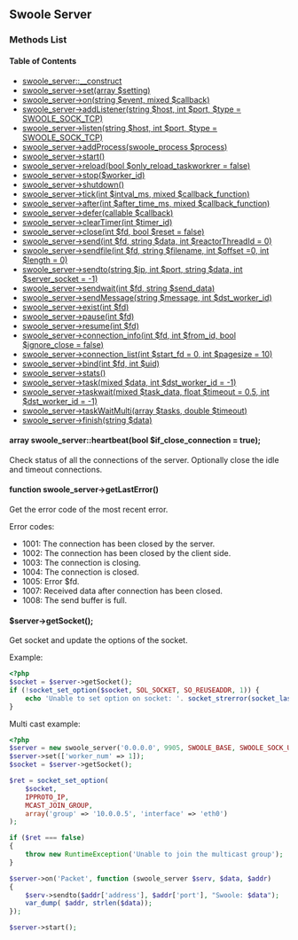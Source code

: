 ## Swoole Server

### Methods List

#### Table of Contents

- [swoole_server::__construct](/modules/swoole-server/methods/construct.md)
- [swoole_server->set(array $setting)](/modules/swoole-server/methods/set.md)
- [swoole_server->on(string $event, mixed $callback)](/modules/swoole-server/methods/on.md)
- [swoole_server->addListener(string $host, int $port, $type = SWOOLE_SOCK_TCP)](/modules/swoole-server/methods/addListener.md)
- [swoole_server->listen(string $host, int $port, $type = SWOOLE_SOCK_TCP)](/modules/swoole-server/methods/listen.md)
- [swoole_server->addProcess(swoole_process $process)](/modules/swoole-server/methods/addProcess.md)
- [swoole_server->start()](/modules/swoole-server/methods/start.md)
- [swoole_server->reload(bool $only_reload_taskworkrer = false)](/modules/swoole-server/methods/reload.md)
- [swoole_server->stop($worker_id)](/modules/swoole-server/methods/stop.md)
- [swoole_server->shutdown()](/modules/swoole-server/methods/shutdown.md)
- [swoole_server->tick(int $intval_ms, mixed $callback_function)](/modules/swoole-server/methods/tick.md)
- [swoole_server->after(int $after_time_ms, mixed $callback_function)](/modules/swoole-server/methods/after.md)
- [swoole_server->defer(callable $callback)](/modules/swoole-server/methods/defer.md)
- [swoole_server->clearTimer(int $timer_id)](/modules/swoole-server/methods/clearTimer.md)
- [swoole_server->close(int $fd, bool $reset = false)](/modules/swoole-server/methods/close.md)
- [swoole_server->send(int $fd, string $data, int $reactorThreadId = 0)](/modules/swoole-server/methods/send.md)
- [swoole_server->sendfile(int $fd, string $filename, int $offset =0, int $length = 0)](/modules/swoole-server/methods/sendfile.md)
- [swoole_server->sendto(string $ip, int $port, string $data, int $server_socket = -1)](/modules/swoole-server/methods/sendto.md)
- [swoole_server->sendwait(int $fd, string $send_data)](/modules/swoole-server/methods/send_wait.md)
- [swoole_server->sendMessage(string $message, int $dst_worker_id)](/modules/swoole-server/methods/sendMessage.md)
- [swoole_server->exist(int $fd)](/modules/swoole-server/methods/exit.md)
- [swoole_server->pause(int $fd)](/modules/swoole-server/methods/pause.md)
- [swoole_server->resume(int $fd)](/modules/swoole-server/methods/resume.md)
- [swoole_server->connection_info(int $fd, int $from_id, bool $ignore_close = false)](/modules/swoole-server/methods/connection_info.md)
- [swoole_server->connection_list(int $start_fd = 0, int $pagesize = 10)](/modules/swoole-server/methods/connection_list.md)
- [swoole_server->bind(int $fd, int $uid)](/modules/swoole-server/methods/bind.md)
- [swoole_server->stats()](/modules/swoole-server/methods/stats.md)
- [swoole_server->task(mixed $data, int $dst_worker_id = -1)](/modules/swoole-server/methods/task.md)
- [swoole_server->taskwait(mixed $task_data, float $timeout = 0.5, int $dst_worker_id = -1)](/modules/swoole-server/methods/taskwait.md)
- [swoole_server->taskWaitMulti(array $tasks, double $timeout)](/modules/swoole-server/methods/taskwaitmulti.md)
- [swoole_server->finish(string $data)](/modules/swoole-server/methods/finish.md)



#### array swoole_server::heartbeat(bool $if_close_connection = true);

Check status of all the connections of the server. Optionally close the idle and timeout connections.

#### function swoole_server->getLastError()

Get the error code of the most recent error.

Error codes:
* 1001: The connection has been closed by the server.
* 1002: The connection has been closed by the client side.
* 1003: The connection is closing.
* 1004: The connection is closed.
* 1005: Error $fd.
* 1007: Received data after connection has been closed.
* 1008: The send buffer is full.

#### $server->getSocket();

Get socket and update the options of the socket.

Example:

``` php
<?php
$socket = $server->getSocket();
if (!socket_set_option($socket, SOL_SOCKET, SO_REUSEADDR, 1)) {
    echo 'Unable to set option on socket: '. socket_strerror(socket_last_error()) . PHP_EOL;
}
```

Multi cast example:

``` php
<?php
$server = new swoole_server('0.0.0.0', 9905, SWOOLE_BASE, SWOOLE_SOCK_UDP);
$server->set(['worker_num' => 1]);
$socket = $server->getSocket();

$ret = socket_set_option(
    $socket,
    IPPROTO_IP,
    MCAST_JOIN_GROUP,
    array('group' => '10.0.0.5', 'interface' => 'eth0')
);

if ($ret === false)
{
    throw new RuntimeException('Unable to join the multicast group');
}

$server->on('Packet', function (swoole_server $serv, $data, $addr)
{
    $serv->sendto($addr['address'], $addr['port'], "Swoole: $data");
    var_dump( $addr, strlen($data));
});

$server->start();
```

